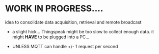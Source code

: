 # WORK IN PROGRESS....


idea to consolidate data acquisition, retrieval and remote broadcast
 - a slight hick... Thingspeak might be too slow to collect enough data. it might **HAVE** to be plugged into a PC...

 - UNLESS MQTT can handle +/- 1 request per second
